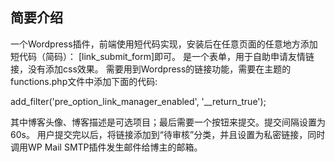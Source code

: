 ## 简要介绍
一个Wordpress插件，前端使用短代码实现，安装后在任意页面的任意地方添加短代码（简码）： [link_submit_form]即可。
是一个表单，用于自助申请友情链接，没有添加css效果。
需要用到Wordpress的链接功能，需要在主题的functions.php文件中添加下面的代码:

add_filter('pre_option_link_manager_enabled', '__return_true');

其中博客头像、博客描述是可选项目；最后需要一个按钮来提交。提交间隔设置为60s。
用户提交完以后，将链接添加到“待审核”分类，并且设置为私密链接，同时调用WP Mail SMTP插件发生邮件给博主的邮箱。
